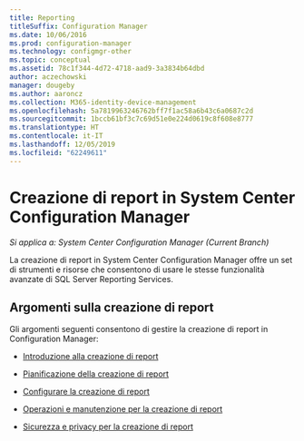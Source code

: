 ```yaml
---
title: Reporting
titleSuffix: Configuration Manager
ms.date: 10/06/2016
ms.prod: configuration-manager
ms.technology: configmgr-other
ms.topic: conceptual
ms.assetid: 78c1f344-4d72-4718-aad9-3a3834b64dbd
author: aczechowski
manager: dougeby
ms.author: aaroncz
ms.collection: M365-identity-device-management
ms.openlocfilehash: 5a7819963246762bff7f1ac58a6b43c6a0687c2d
ms.sourcegitcommit: 1bccb61bf3c7c69d51e0e224d0619c8f608e8777
ms.translationtype: HT
ms.contentlocale: it-IT
ms.lasthandoff: 12/05/2019
ms.locfileid: "62249611"
---
```

# <a name="reporting-in-system-center-configuration-manager"></a>Creazione di report in System Center Configuration Manager

*Si applica a: System Center Configuration Manager (Current Branch)*

La creazione di report in System Center Configuration Manager offre un set di strumenti e risorse che consentono di usare le stesse funzionalità avanzate di SQL Server Reporting Services.  

## <a name="reporting-topics"></a>Argomenti sulla creazione di report  
 Gli argomenti seguenti consentono di gestire la creazione di report in Configuration Manager:  

-   [Introduzione alla creazione di report](introduction-to-reporting.md)  

-   [Pianificazione della creazione di report](planning-for-reporting.md)  

-   [Configurare la creazione di report](configuring-reporting.md)  

-   [Operazioni e manutenzione per la creazione di report](operations-and-maintenance-for-reporting.md)  

-   [Sicurezza e privacy per la creazione di report](security-and-privacy-for-reporting.md)  
